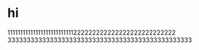 # hi
11111111111111111111111111222222222222222222222222222
333333333333333333333333333333333333333333333333
